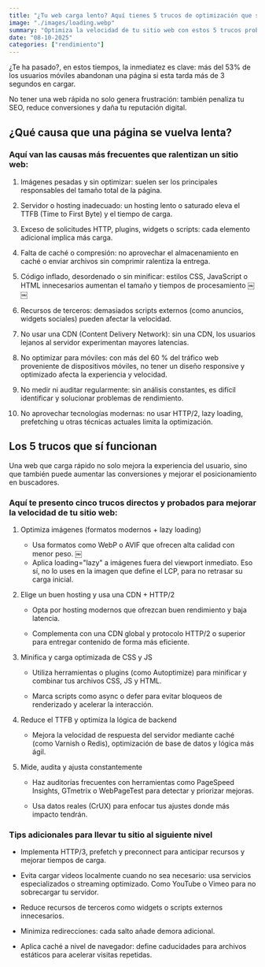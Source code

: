 ```yaml
---
title: "¿Tu web carga lento? Aquí tienes 5 trucos de optimización que sí funcionan"
image: "./images/loading.webp"
summary: "Optimiza la velocidad de tu sitio web con estos 5 trucos probados y mejora tu SEO, conversiones y experiencia de usuario. Aprende cómo acelerar tu página y destacar en Google."
date: "08-10-2025"
categories: ["rendimiento"]
---
```


¿Te ha pasado?, en estos tiempos, la inmediatez es clave: más del 53% de los usuarios móviles abandonan una página si esta tarda más de 3 segundos en cargar.

No tener una web rápida no solo genera frustración: también penaliza tu SEO, reduce conversiones y daña tu reputación digital.

## ¿Qué causa que una página se vuelva lenta?

### Aquí van las causas más frecuentes que ralentizan un sitio web:

1. Imágenes pesadas y sin optimizar: suelen ser los principales responsables del tamaño total de la página.

2. Servidor o hosting inadecuado: un hosting lento o saturado eleva el TTFB (Time to First Byte) y el tiempo de carga.

3. Exceso de solicitudes HTTP, plugins, widgets o scripts: cada elemento adicional implica más carga.

4. Falta de caché o compresión: no aprovechar el almacenamiento en caché o enviar archivos sin comprimir ralentiza la entrega.

5. Código inflado, desordenado o sin minificar: estilos CSS, JavaScript o HTML innecesarios aumentan el tamaño y tiempos de procesamiento ￼
   ￼
6. Recursos de terceros: demasiados scripts externos (como anuncios, widgets sociales) pueden afectar la velocidad.

7. No usar una CDN (Content Delivery Network): sin una CDN, los usuarios lejanos al servidor experimentan mayores latencias.

8. No optimizar para móviles: con más del 60 % del tráfico web proveniente de dispositivos móviles, no tener un diseño responsive y optimizado afecta la experiencia y velocidad.

9. No medir ni auditar regularmente: sin análisis constantes, es difícil identificar y solucionar problemas de rendimiento.

10. No aprovechar tecnologías modernas: no usar HTTP/2, lazy loading, prefetching u otras técnicas actuales limita la optimización.

## Los 5 trucos que sí funcionan

Una web que carga rápido no solo mejora la experiencia del usuario, sino que también puede aumentar las conversiones y mejorar el posicionamiento en buscadores.

### Aquí te presento cinco trucos directos y probados para mejorar la velocidad de tu sitio web:

1. Optimiza imágenes (formatos modernos + lazy loading)

   - Usa formatos como WebP o AVIF que ofrecen alta calidad con menor peso.
     ￼
   - Aplica loading="lazy" a imágenes fuera del viewport inmediato. Eso sí, no lo uses en la imagen que define el LCP, para no retrasar su carga inicial.

2. Elige un buen hosting y usa una CDN + HTTP/2

   - Opta por hosting modernos que ofrezcan buen rendimiento y baja latencia.

   - Complementa con una CDN global y protocolo HTTP/2 o superior para entregar contenido de forma más eficiente.

3. Minifica y carga optimizada de CSS y JS

   - Utiliza herramientas o plugins (como Autoptimize) para minificar y combinar tus archivos CSS, JS y HTML.

   - Marca scripts como async o defer para evitar bloqueos de renderizado y acelerar la interacción.

4. Reduce el TTFB y optimiza la lógica de backend

   - Mejora la velocidad de respuesta del servidor mediante caché (como Varnish o Redis), optimización de base de datos y lógica más ágil.

5. Mide, audita y ajusta constantemente

   - Haz auditorías frecuentes con herramientas como PageSpeed Insights, GTmetrix o WebPageTest para detectar y priorizar mejoras.

   - Usa datos reales (CrUX) para enfocar tus ajustes donde más impacto tendrán.

### Tips adicionales para llevar tu sitio al siguiente nivel

- Implementa HTTP/3, prefetch y preconnect para anticipar recursos y mejorar tiempos de carga.

- Evita cargar videos localmente cuando no sea necesario: usa servicios especializados o streaming optimizado. Como YouTube o Vimeo para no sobrecargar tu servidor.

- Reduce recursos de terceros como widgets o scripts externos innecesarios.

- Minimiza redirecciones: cada salto añade demora adicional.

- Aplica caché a nivel de navegador: define caducidades para archivos estáticos para acelerar visitas repetidas.
